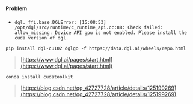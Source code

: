###

#### Problem



* `dgl._ffi.base.DGLError: [15:08:53] /opt/dgl/src/runtime/c_runtime_api.cc:88: Check failed: allow_missing: Device API gpu is not enabled. Please install the cuda version of dgl.`

```
pip install dgl-cu102 dglgo -f https://data.dgl.ai/wheels/repo.html
```

> [https://www.dgl.ai/pages/start.html](https://www.dgl.ai/pages/start.html)

```
conda install cudatoolkit
```

> [https://blog.csdn.net/qq_42727728/article/details/125199269](https://blog.csdn.net/qq_42727728/article/details/125199269)

